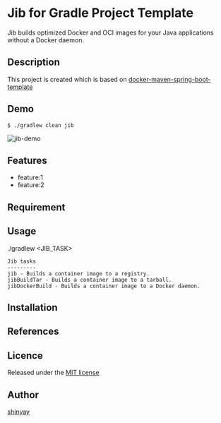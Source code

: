 # Jib for Gradle Project Template

Jib builds optimized Docker and OCI images for your Java applications without a Docker daemon.

## Description
This project is created which is based on [docker-maven-spring-boot-template](https://github.com/shinyay/docker-maven-spring-boot-template)

## Demo

```
$ ./gradlew clean jib
```

![jib-demo](https://user-images.githubusercontent.com/3072734/99399551-2d93f000-2929-11eb-976b-d995af86057f.gif)

## Features

- feature:1
- feature:2

## Requirement

## Usage

./gradlew <JIB_TASK>

```
Jib tasks
---------
jib - Builds a container image to a registry.
jibBuildTar - Builds a container image to a tarball.
jibDockerBuild - Builds a container image to a Docker daemon.
```

## Installation

## References

## Licence

Released under the [MIT license](https://gist.githubusercontent.com/shinyay/56e54ee4c0e22db8211e05e70a63247e/raw/44f0f4de510b4f2b918fad3c91e0845104092bff/LICENSE)

## Author

[shinyay](https://github.com/shinyay)
